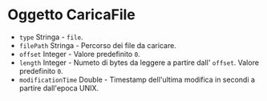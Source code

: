 # Oggetto CaricaFile

* `type` Stringa - `file`.
* `filePath` Stringa - Percorso dei file da caricare.
* `offset` Integer - Valore predefinito `0`.
* `length` Integer - Numeto di bytes da leggere a partire dall' `offset`. Valore predefinito `0`.
* `modificationTime` Double - Timestamp dell'ultima modifica in secondi a partire dall'epoca UNIX.